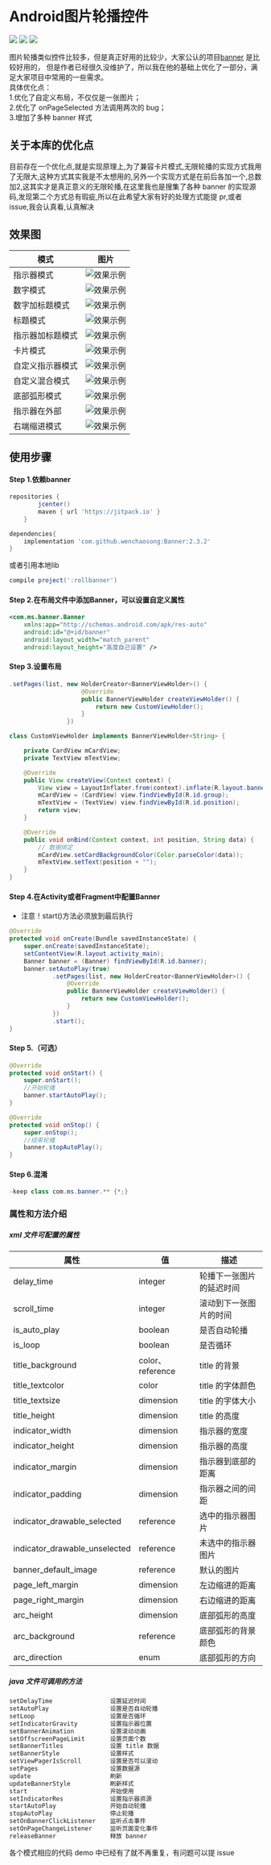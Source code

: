 # Android图片轮播控件

[![](https://jitpack.io/v/wenchaosong/Banner.svg)](https://jitpack.io/#wenchaosong/Banner)
[![](https://img.shields.io/github/stars/wenchaosong/Banner.svg)](https://github.com/wenchaosong/Banner)
[![](https://img.shields.io/github/issues/wenchaosong/Banner.svg)](https://github.com/wenchaosong/Banner)

图片轮播类似控件比较多，但是真正好用的比较少，大家公认的项目[banner](https://github.com/youth5201314/banner) 是比较好用的，
但是作者已经很久没维护了，所以我在他的基础上优化了一部分，满足大家项目中常用的一些需求。<br>
具体优化点：<br>
1.优化了自定义布局，不仅仅是一张图片；<br>
2.优化了 onPageSelected 方法调用两次的 bug；<br>
3.增加了多种 banner 样式

## 关于本库的优化点
目前存在一个优化点,就是实现原理上,为了兼容卡片模式,无限轮播的实现方式我用了无限大,这种方式其实我是不太想用的,另外一个实现方式是在前后各加一个,总数加2,这其实才是真正意义的无限轮播,在这里我也是搜集了各种 banner 的实现源码,发现第二个方式总有瑕疵,所以在此希望大家有好的处理方式能提 pr,或者 issue,我会认真看,认真解决

## 效果图

|模式|图片
|---|---|
|指示器模式|![效果示例](/pic/1.png)|
|数字模式|![效果示例](/pic/2.png)|
|数字加标题模式|![效果示例](/pic/3.png)|
|标题模式|![效果示例](/pic/4.png)|
|指示器加标题模式|![效果示例](/pic/5.png)|
|卡片模式|![效果示例](/pic/6.png)|
|自定义指示器模式|![效果示例](/pic/7.png)|
|自定义混合模式|![效果示例](/pic/8.gif)|
|底部弧形模式|![效果示例](/pic/9.png)|
|指示器在外部|![效果示例](/pic/10.png)|
|右端缩进模式|![效果示例](/pic/11.png)|

## 使用步骤

#### Step 1.依赖banner
```groovy
repositories {
        jcenter()
        maven { url 'https://jitpack.io' }
    }

dependencies{
    implementation 'com.github.wenchaosong:Banner:2.3.2'
}
```
或者引用本地lib
```groovy
compile project(':rollbanner')
```

#### Step 2.在布局文件中添加Banner，可以设置自定义属性
```xml
<com.ms.banner.Banner
    xmlns:app="http://schemas.android.com/apk/res-auto"
    android:id="@+id/banner"
    android:layout_width="match_parent"
    android:layout_height="高度自己设置" />
```

#### Step 3.设置布局
```java
.setPages(list, new HolderCreator<BannerViewHolder>() {
                    @Override
                    public BannerViewHolder createViewHolder() {
                        return new CustomViewHolder();
                    }
                })

class CustomViewHolder implements BannerViewHolder<String> {

    private CardView mCardView;
    private TextView mTextView;

    @Override
    public View createView(Context context) {
        View view = LayoutInflater.from(context).inflate(R.layout.banner_item, null);
        mCardView = (CardView) view.findViewById(R.id.group);
        mTextView = (TextView) view.findViewById(R.id.position);
        return view;
    }

    @Override
    public void onBind(Context context, int position, String data) {
        // 数据绑定
        mCardView.setCardBackgroundColor(Color.parseColor(data));
        mTextView.setText(position + "");
    }
}
```

#### Step 4.在Activity或者Fragment中配置Banner

- 注意！start()方法必须放到最后执行

```java
@Override
protected void onCreate(Bundle savedInstanceState) {
    super.onCreate(savedInstanceState);
    setContentView(R.layout.activity_main);
    Banner banner = (Banner) findViewById(R.id.banner);
    banner.setAutoPlay(true)
            .setPages(list, new HolderCreator<BannerViewHolder>() {
                @Override
                public BannerViewHolder createViewHolder() {
                    return new CustomViewHolder();
                }
            })
            .start();
}
```

#### Step 5.（可选）
```java
@Override
protected void onStart() {
    super.onStart();
    //开始轮播
    banner.startAutoPlay();
}

@Override
protected void onStop() {
    super.onStop();
    //结束轮播
    banner.stopAutoPlay();
}
```

#### Step 6.混淆
```java
-keep class com.ms.banner.** {*;}
```

### 属性和方法介绍

##### xml 文件可配置的属性

|属性|值|描述
|---|---|---|
|delay_time|integer|轮播下一张图片的延迟时间|
|scroll_time|integer|滚动到下一张图片的时间|
|is_auto_play|boolean|是否自动轮播|
|is_loop|boolean|是否循环|
|title_background|color、reference|title 的背景|
|title_textcolor|color|title 的字体颜色|
|title_textsize|dimension|title 的字体大小|
|title_height|dimension|title 的高度|
|indicator_width|dimension|指示器的宽度|
|indicator_height|dimension|指示器的高度|
|indicator_margin|dimension|指示器到底部的距离|
|indicator_padding|dimension|指示器之间的间距|
|indicator_drawable_selected|reference|选中的指示器图片|
|indicator_drawable_unselected|reference|未选中的指示器图片|
|banner_default_image|reference|默认的图片|
|page_left_margin|dimension|左边缩进的距离|
|page_right_margin|dimension|右边缩进的距离|
|arc_height|dimension|底部弧形的高度|
|arc_background|reference|底部弧形的背景颜色|
|arc_direction|enum|底部弧形的方向|

##### java 文件可调用的方法

```java
setDelayTime                设置延迟时间
setAutoPlay                 设置是否自动轮播
setLoop                     设置是否循环
setIndicatorGravity         设置指示器位置
setBannerAnimation          设置滚动动画
setOffscreenPageLimit       设置页面个数
setBannerTitles             设置 title 数据
setBannerStyle              设置样式
setViewPagerIsScroll        设置是否可以滚动
setPages                    设置数据源
update                      刷新
updateBannerStyle           刷新样式
start                       开始使用
setIndicatorRes             设置指示器资源
startAutoPlay               开始自动轮播
stopAutoPlay                停止轮播
setOnBannerClickListener    监听点击事件
setOnPageChangeListener     监听页面变化事件
releaseBanner               释放 banner
```

各个模式相应的代码 demo 中已经有了就不再重复，有问题可以提 issue
